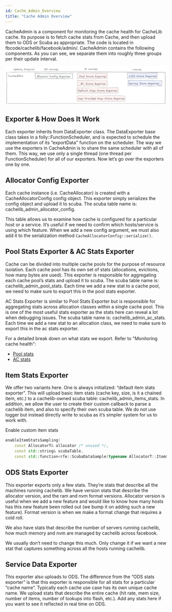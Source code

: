 ```yaml
---
id: Cache_Admin_Overview
title: "Cache Admin Overview"
---
```

CacheAdmin is a component for monitoring the cache health for CacheLib cache. Its purpose is to fetch cache stats from Cache, and then upload them to ODS or Scuba as appropriate. The code is located in fbcode/cachelib/facebook/admin/. CacheAdmin contains the following components. As you can see, we separate them into roughly three groups per their update interval.

![](cache_admin_overview.png)

## Exporter & How Does It Work

Each exporter inherits from DataExporter class. The DataExporter base class takes in a folly::FunctionScheduler, and is expected to schedule the implementation of its “exportData" function on the scheduler. The way we use the exporters in CacheAdmin is to share the same scheduler with all of them. This way, we use only a single thread (one thread per FunctionScheduler) for all of our exporters. Now let’s go over the exporters one by one.

## Allocator Config Exporter

Each cache instance (i.e. CacheAllocator) is created with a CacheAllocatorConfig config object. This exporter simply serializes the config object and upload it to scuba. The scuba table name is: cachelib_admin_allocator_config.

This table allows us to examine how cache is configured for a particular host or a service. It’s useful if we need to confirm which hosts/service is using which feature. When we add a new config argument, we must also add it to the serialization method `CacheAllocatorConfig::serialize()`.

## Pool Stats Exporter & AC Stats Exporter

Cache can be divided into multiple cache pools for the purpose of resource isolation. Each cache pool has its own set of stats (allocations, evictions, how many bytes are used). This exporter is responsible for aggregating each cache pool’s stats and upload it to scuba. The scuba table name is: cachelib_admin_pool_stats. Each time we add a new stat to a cache pool, we need to make sure to export this in the pool stats exporter.

AC Stats Exporter is similar to Pool Stats Exporter but is responsible for aggregating stats across allocation classes within a single cache pool. This is one of the most useful stats exporter as the stats here can reveal a lot when debugging issues. The scuba table name is: cachelib_admin_ac_stats. Each time we add a new stat to an allocation class, we need to make sure to export this in the ac stats exporter.

For a detailed break down on what stats we export. Refer to "Monitoring cache health":

* [Pool stats](monitoring/#cachelib-admin-pool-stat)
* [AC stats](monitoring/#cachelib-admin-ac-stats)

## Item Stats Exporter

We offer two variants here. One is always initialized: “default item stats exporter”. This will upload basic item stats (cache key, size, is it a chained item, etc.) to a cachelib-owned scuba table: cachelib_admin_items_stats. In addition, we allow the user to create their custom callback to parse a cachelib item, and also to specify their own scuba table. We do not use logger but instead directly write to scuba as it’s simpler system for us to work with.

Enable custom item stats
```cpp
enableItemStatsSampling(
    const AllocatorT& allocator /* unused */,
    const std::string& scubaTable,
    const std::function<rfe::ScubaDataSample(typename AllocatorT::Item&)>& cb);
```

## ODS Stats Exporter

This exporter exports only a few stats. They’re stats that describe all the machines running cachelib. We have version stats that describe the allocator version, and the ram and nvm format versions. Allocator version is useful when we add a new feature and would like to know how many hosts has this new feature been rolled out (we bump it on adding such a new feature). Format version is when we make a format change that requires a cold roll.

We also have stats that describe the number of servers running cachelib, how much memory and nvm are managed by cachelib across facebook.

We usually don’t need to change this much. Only change it if we want a new stat that captures something across all the hosts running cachelib.

## Service Data Exporter

This exporter also uploads to ODS. The difference from the “ODS stats exporter” is that this exporter is responsible for all stats for a particular “cache name”. Typically each cache use case has its own unique cache name. We upload stats that describe the entire cache (hit rate, mem size, number of items, number of lookups into flash, etc.). Add any stats here if you want to see it reflected in real time on ODS.
